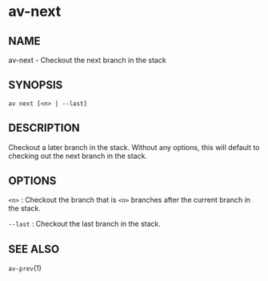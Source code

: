 # av-next

## NAME

av-next - Checkout the next branch in the stack

## SYNOPSIS

```synopsis
av next [<n> | --last]
```

## DESCRIPTION

Checkout a later branch in the stack. Without any options, this will default to
checking out the next branch in the stack.

## OPTIONS

`<n>`
: Checkout the branch that is `<n>` branches after the current branch in the
  stack.

`--last`
: Checkout the last branch in the stack.

## SEE ALSO

`av-prev`(1)
